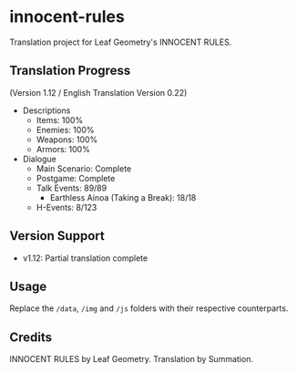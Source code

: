 # innocent-rules
Translation project for Leaf Geometry's INNOCENT RULES.

## Translation Progress
(Version 1.12 / English Translation Version 0.22)
- Descriptions
    - Items: 100%
    - Enemies: 100%
    - Weapons: 100%
    - Armors: 100%
- Dialogue
    - Main Scenario: Complete
    - Postgame: Complete
    - Talk Events: 89/89
        - Earthless Ainoa (Taking a Break): 18/18
    - H-Events: 8/123

## Version Support
- v1.12: Partial translation complete

## Usage
Replace the `/data`, `/img` and `/js` folders with their respective counterparts.

## Credits
INNOCENT RULES by Leaf Geometry.
Translation by Summation.
